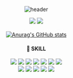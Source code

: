 <div align="center">
  
![header](https://capsule-render.vercel.app/api?type=waving&color=auto&height=200&section=header&text=HAEMI%20PARK&fontSize=50)
  
<a href="mailto:hmpark042@gmail.com"><img src="https://img.shields.io/badge/Gmail-EA4335?style=flat-square&logo=Gmail&logoColor=white&link=mailto:hmpark042@gmail.com"/></a> 
<a href="https://velog.io/@nyamnyam"><img src="https://img.shields.io/badge/Velog-20C997?style=flat-square&logo=Velog&logoColor=white&link=https://velog.io/@nyamnyam"/></a>  
<br>
[![Anurag's GitHub stats](https://github-readme-stats.vercel.app/api?username=hm-park-dev&show_icons=true&theme=calm)
](https://github.com/anuraghazra/github-readme-stats)
</div>

<div align="center">
  <h4>📖 SKILL</h4>
</div>
  
<div align="center">
  <img src="https://img.shields.io/badge/Java-007396?style=flat-square&logo=Java&logoColor=white"> 
  <img src="https://img.shields.io/badge/Spring-6DB33F?style=flat-square&logo=Spring&logoColor=white"/> 
  <img src="https://img.shields.io/badge/SpringBoot-6DB33F?style=flat-square&logo=SpringBoot&logoColor=white"/> 
  <img src="https://img.shields.io/badge/Python-3776AB?style=flat-square&logo=Python&logoColor=white">
  <img src="https://img.shields.io/badge/C++-00599C?style=flat-square&logo=C%2B%2B&logoColor=white"> 
  <img src="https://img.shields.io/badge/C-A8B9CC?style=flat-square&logo=C&logoColor=white">
  <img src="https://img.shields.io/badge/MySQL-4479A1?style=flat-square&logo=MySql&logoColor=white">
  
  <br>
  <img src="https://img.shields.io/badge/VSCode-007ACC?style=flat-square&logo=VisualStudioCode&logoColor=white"> 
  <img src="https://img.shields.io/badge/IntelliJ-000000?style=flat-square&logo=IntelliJIDEA&logoColor=white"> 
  <img src="https://img.shields.io/badge/Eclipse-2C2255?style=flat-square&logo=EclipseIDE&logoColor=white"> 
  <img src="https://img.shields.io/badge/Github-181717?style=flat-square&logo=Github&logoColor=white"> 
  <img src="https://img.shields.io/badge/AmazonAWS-232F3E?style=flat-square&logo=AmazonAWS&logoColor=white">
</div>
